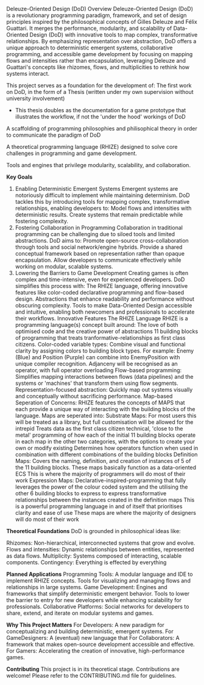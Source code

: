 Deleuze-Oriented Design (DoD)
Overview
Deleuze-Oriented Design (DoD) is a revolutionary programming paradigm, framework, and set of design principles inspired by the philosophical concepts of Gilles Deleuze and Félix Guattari. It merges the performance, modularity, 
and scalability of Data-Oriented Design (DoD) with innovative tools to map complex, transformative relationships. By emphasizing representation over abstraction, DoD offers a unique approach to deterministic 
emergent systems, collaborative programming, and accessible game development by focusing on mapping flows and intensities rather than encapsulation, leveraging Deleuze and Guattari's concepts like rhizomes, flows, and multiplicities to rethink how systems interact.


This project serves as a foundation for the development of:
The first work on DoD, in the form of a Thesis (written under my own supervision without university involvement)
 - This thesis doubles as the documentation for a game prototype that illustrates the workflow, if not the 'under the hood' workings of DoD

A scaffolding of programming philosophies and philisophical theory in order to communicate the paradigm of DoD

A theoretical programming language (RHIZE) designed to solve core challenges in programming and game development.

Tools and engines that privilege modularity, scalability, and collaboration.


**Key Goals**
1. Enabling Deterministic Emergent Systems
  Emergent systems are notoriously difficult to implement while maintaining determinism. DoD tackles this by introducing tools for mapping complex, transformative relationships, enabling developers to:
    Model flows and intensities with deterministic results.
    Create systems that remain predictable while fostering complexity.
2. Fostering Collaboration in Programming
  Collaboration in traditional programming can be challenging due to siloed tools and limited abstractions. DoD aims to:
    Promote open-source cross-collaboration through tools and social network/engine hybrids.
    Provide a shared conceptual framework based on representation rather than opaque encapsulation.
    Allow developers to communicate effectively while working on modular, scalable systems.
3. Lowering the Barriers to Game Development
  Creating games is often complex and time-intensive, even for experienced developers. DoD simplifies this process with:
    The RHIZE language, offering innovative features like color-coded declarative programming and flow-based design.
    Abstractions that enhance readability and performance without obscuring complexity.
    Tools to make Data-Oriented Design accessible and intuitive, enabling both newcomers and professionals to accelerate their workflows.
    Innovative Features
    The RHIZE Language
    RHIZE is a programming language(s) concept built around:
    The love of both optimised code and the creative power of abstractions
    11 building blocks of programming that treats tranformative-relationships as first class citizens.
    Color-coded variable types: 
      Combine visual and functional clarity by assigning colors to building block types. For example:
        Enemy (Blue) and Position (Purple) can combine into EnemyPosition with unique compiler recognition. Adjanceny will be recognised as an operator, with full operator overloading
    Flow-based programming:
       Simplifies mapping interactions between flows (data pipelines) and the systems or 'machines' that transform them using flow segments.
    Representation-focused abstraction:
      Quickly map out systems visually and conceptually without sacrificing performance.
    Map-based Seperation of Concerns:
       RHIZE features the concepts of MAPS that each provide a unique way of interacting with the building blocks of the language.
       Maps are seperated into:
    Substrate Maps:
       For most users this will be treated as a library, but full customisation will be allowed for the intrepid
       Treats data as the first class citizen
       technical, 'close to the metal' programming of how each of the initial 11 building blocks operate in each map in the other two categories, with the options to create your own or modify existing
       Determines how operators function when used in combination with different combinations of the building blocks
    Definition Maps: 
        Covers the naming, definition, and creation of instances of 5 of the 11 building blocks. These maps basically function as a data-oriented ECS
        This is where the majority of programmers will do most of their work
    Expression Maps:
         Declarative-inspired-programming that fully leverages the power of the colour coded system and the utilising the other 6 building blocks to express to express transformative relationships between the instances created in the definition maps
         This is a powerful programming language in and of itself that prioritises clarity and ease of use
         These maps are where the majority of designers will do most of their work 

**Theoretical Foundations**
DoD is grounded in philosophical ideas like:

Rhizomes: Non-hierarchical, interconnected systems that grow and evolve.
Flows and intensities: Dynamic relationships between entities, represented as data flows.
Multiplicity: Systems composed of interacting, scalable components.
Contingency: Everything is effected by everything

**Planned Applications**
Programming Tools:
  A modular language and IDE to implement RHIZE concepts.
  Tools for visualizing and managing flows and relationships in large systems.
Game Development:
  Engines and frameworks that simplify deterministic emergent behavior.
  Tools to lower the barrier to entry for new developers while enhancing scalability for professionals.
Collaborative Platforms:
  Social networks for developers to share, extend, and iterate on modular systems and games.

**Why This Project Matters**
For Developers: A new paradigm for conceptualizing and building deterministic, emergent systems.
For GameDesigners: A (eventual) new language that
For Collaborators: A framework that makes open-source development accessible and effective.
For Gamers: Accelerating the creation of innovative, high-performance games.

**Contributing**
This project is in its theoretical stage. Contributions are welcome! Please refer to the CONTRIBUTING.md file for guidelines.

